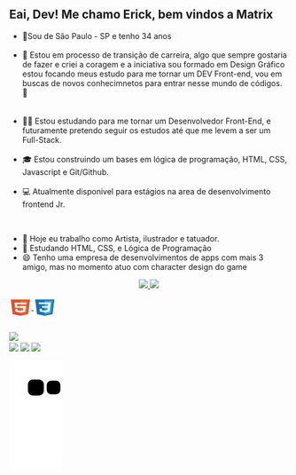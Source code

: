 
## Eai, Dev! Me chamo Erick, bem vindos a Matrix 

<ul align="left">
<li>📍Sou de São Paulo - SP e tenho 34 anos </li>
<br>
<li>🚀 Estou em processo de transição de carreira, algo que sempre gostaria de fazer e criei a coragem e a iniciativa sou formado em Design Gráfico estou focando meus estudo para me tornar um DEV Front-end, vou em buscas de novos conhecimnetos para entrar nesse mundo de códigos. 🚀</li><br>
<br>
<li>👩‍💻 Estou estudando para me tornar um Desenvolvedor Front-End, e futuramente pretendo seguir os estudos até que me levem a ser um Full-Stack.  </li>
<br>
<li>🎓 Estou construindo um bases em lógica de programação, HTML, CSS, Javascript e Git/Github. </li>
<br>
<li>💻 Atualmente disponivel para estágios na area de desenvolvimento frontend Jr. </li>
</ul>
<br>


- 🔭 Hoje eu trabalho como Artista, ilustrador e tatuador. 
- 🌱 Estudando HTML, CSS, e Lógica de Programação
- 😄 Tenho uma empresa de desenvolvimentos de apps com mais 3 amigo, mas no momento atuo com character design do game

<div align="center">
  <a href="https://github.com/erickchuky">
  <img height="150em" src="https://github-readme-stats.vercel.app/api?username=erickchuky&show_icons=true&theme=dracula&include_all_commits=true&count_private=true"/>
  <img height="150em" src="https://github-readme-stats.vercel.app/api/top-langs/?username=erickchuky&layout=compact&langs_count=7&theme=dracula"/>
</div>
  
 <div style="display: inline_block"><br>
  <img align="center" alt="Rafa-HTML" height="30" width="40" src="https://raw.githubusercontent.com/devicons/devicon/master/icons/html5/html5-original.svg">
  <img align="center" alt="Rafa-CSS" height="30" width="40" src="https://raw.githubusercontent.com/devicons/devicon/master/icons/css3/css3-original.svg">
 </div>

##
  
  <div> 
 
  <a href="https://instagram.com/erick_chuckyy" target="_blank"><img src="https://img.shields.io/badge/-Instagram-%23E4405F?style=for-the-badge&logo=instagram&logoColor=white" target="_blank"></a> 	
 <a href="https://discord.gg/erickchucky#8220" target="_blank"><img src="https://img.shields.io/badge/Discord-7289DA?style=for-the-badge&logo=discord&logoColor=white" target="_blank"></a> 
  <a href = "mailto:erick.d.grafico@gmail.com"><img src="https://img.shields.io/badge/-Gmail-%23333?style=for-the-badge&logo=gmail&logoColor=white" target="_blank"></a>
  <a href="https://www.linkedin.com/in/erick-silva-ba14b920" target="_blank"><img src="https://img.shields.io/badge/-LinkedIn-%230077B5?style=for-the-badge&logo=linkedin&logoColor=white" target="_blank"></a> 
 
  ![Snake animation](https://github.com/rafaballerini/rafaballerini/blob/output/github-contribution-grid-snake.svg)
 
</div>
